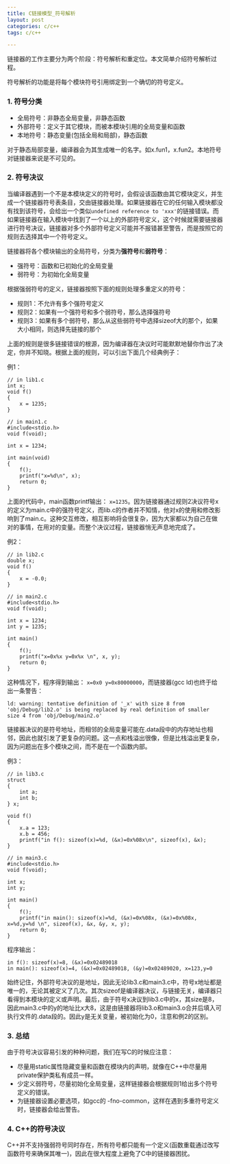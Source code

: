 ```yaml
---
title: C链接模型_符号解析
layout: post
categories: c/c++
tags: c/c++

---
```


链接器的工作主要分为两个阶段：符号解析和重定位。本文简单介绍符号解析过程。

符号解析的功能是将每个模块符号引用绑定到一个确切的符号定义。

### 1. 符号分类

- 全局符号：非静态全局变量，非静态函数
- 外部符号：定义于其它模块，而被本模块引用的全局变量和函数
- 本地符号：静态变量(包括全局和局部)，静态函数

<!--more-->

对于静态局部变量，编译器会为其生成唯一的名字。如x.fun1，x.fun2。本地符号对链接器来说是不可见的。

### 2. 符号决议

当编译器遇到一个不是本模块定义的符号时，会假设该函数由其它模块定义，并生成一个链接器符号表条目，交由链接器处理。如果链接器在它的任何输入模块都没有找到该符号，会给出一个类似`undefined reference to 'xxx'`的链接错误。而如果链接器在输入模块中找到了一个以上的外部符号定义，这个时候就需要链接器进行符号决议，链接器对多个外部符号定义可能并不报错甚至警告，而是按照它的规则去选择其中一个符号定义。

链接器将各个模块输出的全局符号，分类为**强符号**和**弱符号**：

- 强符号：函数和已初始化的全局变量
- 弱符号：为初始化全局变量

根据强弱符号的定义，链接器按照下面的规则处理多重定义的符号：

- 规则1：不允许有多个强符号定义
- 规则2：如果有一个强符号和多个弱符号，那么选择强符号
- 规则3：如果有多个弱符号，那么从这些弱符号中选择sizeof大的那个，如果大小相同，则选择先链接的那个

上面的规则是很多链接错误的根源，因为编译器在决议时可能默默地替你作出了决定，你并不知晓。根据上面的规则，可以引出下面几个经典例子：

例1：

	// in lib1.c
	int x;
	void f()
	{
		x = 1235;
	}
	
	// in main1.c
	#include<stdio.h>
	void f(void);
	
	int x = 1234;
	
	int main(void)
	{
		f();
		printf("x=%d\n", x);
		return 0;
	}

上面的代码中，main函数printf输出： `x=1235`。因为链接器通过规则2决议符号x的定义为main.c中的强符号定义，而lib.c的作者并不知情，他对x的使用和修改影响到了main.c。这种交互修改，相互影响将会很复杂，因为大家都以为自己在做对的事情，在用对的变量。而整个决议过程，链接器悄无声息地完成了。

例2：

	// in lib2.c
	double x;
	void f()
	{
		x = -0.0;
	}
	
	// in main2.c
	#include<stdio.h>
	void f(void);
	
	int x = 1234;
	int y = 1235;
	
	int main()
	{
		f();
		printf("x=0x%x y=0x%x \n", x, y);
		return 0;
	}
	
这种情况下，程序得到输出： `x=0x0 y=0x80000000`，而链接器(gcc ld)也终于给出一条警告：

`ld: warning: tentative definition of '_x' with size 8 from 'obj/Debug/lib2.o' is being replaced by real definition of smaller size 4 from 'obj/Debug/main2.o'`

链接器决议的是符号地址，而相邻的全局变量可能在.data段中的内存地址也相邻，因此也就引发了更复杂的问题。这一点和栈溢出很像，但是比栈溢出更复杂，因为问题出在多个模块之间，而不是在一个函数内部。

例3：

	// in lib3.c
	struct
	{
		int a;
		int b;
	} x;
	
	void f()
	{
		x.a = 123;
		x.b = 456;
		printf("in f(): sizeof(x)=%d, (&x)=0x%08x\n", sizeof(x), &x);
	}
	
	// in main3.c
	#include<stdio.h>
	void f(void);

	int x;
	int y;

	int main()
	{
		f();
		printf("in main(): sizeof(x)=%d, (&x)=0x%08x, (&x)=0x%08x, x=%d,y=%d \n", sizeof(x), &x, &y, x, y);
		return 0;
	}
	
程序输出：

	in f(): sizeof(x)=8, (&x)=0x02489018
	in main(): sizeof(x)=4, (&x)=0x02489018, (&y)=0x02489020, x=123,y=0

始终记住，外部符号决议的是地址，因此无论lib3.c和main3.c中，符号x地址都是唯一的，无论其被定义了几次。其次sizeof是编译器决议，与链接无关，编译器只看得到本模块的定义或声明。最后，由于符号x决议到lib3.c中的x，其size是8，因此main3.c中的y的地址比x大8，这是由链接器将lib3.o和main3.o合并后填入可执行文件的.data段的。因此y是无关变量，被初始化为0，注意和例2的区别。

### 3. 总结

由于符号决议容易引发的种种问题，我们在写C的时候应注意：

- 尽量用static属性隐藏变量和函数在模块内的声明，就像在C++中尽量用private保护类私有成员一样。
- 少定义弱符号，尽量初始化全局变量，这样链接器会根据规则1给出多个符号定义的错误。
- 为链接器设置必要选项，如gcc的 -fno-common，这样在遇到多重符号定义时，链接器会给出警告。

### 4. C++的符号决议

C++并不支持强弱符号同时存在，所有符号都只能有一个定义(函数重载通过改写函数符号来确保其唯一)，因此在很大程度上避免了C中的链接器困扰。

	

